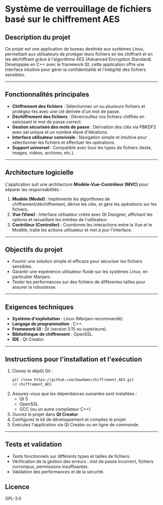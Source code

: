 # **Système de verrouillage de fichiers basé sur le chiffrement AES**

## **Description du projet**
Ce projet est une application de bureau destinée aux systèmes Linux, permettant aux utilisateurs de protéger leurs fichiers en les chiffrant et en les déchiffrant grâce à l'algorithme AES (Advanced Encryption Standard). Développée en C++ avec le framework Qt, cette application offre une interface intuitive pour gérer la confidentialité et l'intégrité des fichiers sensibles.

---

## **Fonctionnalités principales**
- **Chiffrement des fichiers** : Sélectionnez un ou plusieurs fichiers et protégez-les avec une clé dérivée d'un mot de passe.
- **Déchiffrement des fichiers** : Déverrouillez vos fichiers chiffrés en saisissant le mot de passe correct.
- **Gestion sécurisée des mots de passe** : Dérivation des clés via PBKDF2 avec sel unique et un nombre élevé d'itérations.
- **Interface utilisateur conviviale** : Navigation simple et intuitive pour sélectionner les fichiers et effectuer les opérations.
- **Support universel** : Compatible avec tous les types de fichiers (texte, images, vidéos, archives, etc.).

---

## **Architecture logicielle**
L'application suit une architecture **Modèle-Vue-Contrôleur (MVC)** pour séparer les responsabilités :
1. **Modèle (Model)** : Implémente les algorithmes de chiffrement/déchiffrement, dérive les clés, et gère les opérations sur les fichiers.
2. **Vue (View)** : Interface utilisateur créée avec Qt Designer, affichant les options et recueillant les entrées de l'utilisateur.
3. **Contrôleur (Controller)** : Coordonne les interactions entre la Vue et le Modèle, traite les actions utilisateur et met à jour l'interface.

---

## **Objectifs du projet**
- Fournir une solution simple et efficace pour sécuriser les fichiers sensibles.
- Garantir une expérience utilisateur fluide sur les systèmes Linux, en particulier Manjaro.
- Tester les performances sur des fichiers de différentes tailles pour assurer la robustesse.

---

## **Exigences techniques**
- **Système d'exploitation** : Linux (Manjaro recommandé).
- **Langage de programmation** : C++.
- **Framework UI** : Qt (version 5.15 ou supérieure).
- **Bibliothèque de chiffrement** : OpenSSL.
- **IDE** : Qt Creator.

---

## **Instructions pour l'installation et l'exécution**
1. Clonez le dépôt Git :
   ```bash
   git clone https://github.com/Gawdamn/chiffrement_AES.git
   cd chiffrement_AES
   ```
2. Assurez-vous que les dépendances suivantes sont installées :
   - Qt 5
   - OpenSSL
   - GCC (ou un autre compilateur C++)
3. Ouvrez le projet dans **Qt Creator**.
4. Configurez le kit de développement et compilez le projet.
5. Exécutez l'application via Qt Creator ou en ligne de commande.

---

## **Tests et validation**
- Tests fonctionnels sur différents types et tailles de fichiers.
- Vérification de la gestion des erreurs : mot de passe incorrect, fichiers corrompus, permissions insuffisantes.
- Validation des performances et de la sécurité.


## **Licence**
GPL-3.0